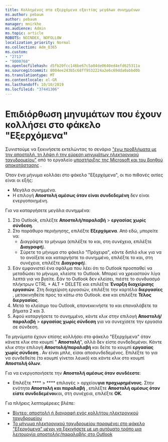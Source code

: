 ```yaml
---
title: Κολλημένος στα εξερχόμενα εξαιτίας μεγάλων συνημμένων
ms.author: pebaum
author: pebaum
manager: mnirkhe
ms.audience: Admin
ms.topic: article
ROBOTS: NOINDEX, NOFOLLOW
localization_priority: Normal
ms.collection: Adm_O365
ms.custom:
- "2713"
- "9000768"
ms.openlocfilehash: d5fb20fcc146be67c5a04de0640ed4efd625311a
ms.sourcegitcommit: 8004ee243b5c68ff9532224a2e6c69dda0abbd0b
ms.translationtype: MT
ms.contentlocale: el-GR
ms.lasthandoff: 10/10/2019
ms.locfileid: "37441306"
---
```

# <a name="fix-messages-that-are-stuck-in-the-outbox"></a>Επιδιόρθωση μηνυμάτων που έχουν κολλήσει στο φάκελο "Εξερχόμενα"

Συνιστούμε να ξεκινήσετε εκτελώντας το σενάριο ["έχω προβλήματα με την αποστολή, τη λήψη ή την εύρεση μηνυμάτων ηλεκτρονικού ταχυδρομείου"](https://aka.ms/SaRA-OutlookSendReceive) από το εργαλείο [υποστήριξης της Microsoft και του βοηθού αποκατάστασης](https://diagnostics.office.com/#/) .

Όταν ένα μήνυμα κολλάει στο φάκελο "Εξερχόμενα", οι πιο πιθανές αιτίες είναι οι εξής:
- Μεγάλα συνημμένα.
- Η επιλογή **Αποστολή αμέσως όταν είναι συνδεδεμένη** δεν είναι ενεργοποιημένη.

Για να καταργήσετε μεγάλα συνημμένα: 

1. Στο Outlook, επιλέξτε **Αποστολή/παραλαβή** > **εργασίας χωρίς σύνδεση**. 
2. Στο παράθυρο περιήγησης, επιλέξτε **Εξερχόμενα**. Από εδώ, μπορείτε να: 
    - Διαγράψτε το μήνυμα (επιλέξτε το και, στη συνέχεια, επιλέξτε **Διαγραφή**).
    - Σύρετε το μήνυμα στο φάκελο "Πρόχειρα", κάντε διπλό κλικ για να το ανοίξετε και καταργήστε το συνημμένο, επιλέξτε το και, στη συνέχεια, επιλέξτε **Διαγραφή**).
3. Εάν εμφανιστεί ένα σφάλμα που λέει ότι το Outlook προσπαθεί να μεταδώσει το μήνυμα, κλείστε το Outlook. Μπορεί να χρειαστούν λίγα λεπτά για να βγείτε. Εάν το Outlook δεν κλείσει, πιέστε το συνδυασμό πλήκτρων CTRL + ALT + DELETE και επιλέξτε **Έναρξη διαχείρισης εργασιών**. Στη διαχείριση εργασιών, επιλέξτε την καρτέλα **διεργασίες** , μετακινηθείτε προς τα κάτω στο Outlook. exe και επιλέξτε **Τέλος διεργασίας**.
4. Μετά το κλείσιμο του Outlook, επανεκκινήστε το και επαναλάβετε τα βήματα 2 και 3. 
5. Αφού καταργήσετε το συνημμένο, κάντε κλικ στην επιλογή **Αποστολή/παραλαβή** > **εργασίας χωρίς σύνδεση** για να συνεχίσετε την εργασία σε σύνδεση. 

Τα μηνύματα έχουν επίσης κολλήσει στο φάκελο "Εξερχόμενα" όταν κάνετε κλικ στο κουμπί " **Αποστολή**", αλλά δεν είστε συνδεδεμένοι. Κάντε κλικ στην επιλογή **Αποστολή/παραλαβή** και δείτε το κουμπί **εργασίας χωρίς σύνδεση** . Αν είναι μπλε, είσαι αποσυνδεδεμένος. Επιλέξτε το για να συνδεθείτε (το κουμπί γίνεται λευκό) και κάντε κλικ στο κουμπί **Αποστολή όλων**.
 
Για να ενεργοποιήσετε την **Αποστολή αμέσως όταν συνδέεστε**:
 
- Επιλέξτε **** > **** επιλογές >  αρχείου**για προχωρημένους**.
Στην ενότητα **Αποστολή και παραλαβή** , επιλέξτε **Αποστολή αμέσως όταν είστε συνδεδεμένοι**και, στη συνέχεια, επιλέξτε **OK**.
 
Για πλήρεις λεπτομέρειες βλέπε:
- [Βίντεο: αποστολή ή διαγραφή ενός κολλήτου ηλεκτρονικού ταχυδρομείου](https://support.office.com/article/Video-Send-or-delete-an-email-stuck-in-your-outbox-26d5d34a-4e5f-444a-a9e8-44db04a94dec) 
- [Το μήνυμα ηλεκτρονικού ταχυδρομείου παραμένει στο φάκελο "Εξερχόμενα" μέχρι να ξεκινήσετε με μη αυτόματο τρόπο μια λειτουργία αποστολής/παραλαβής στο Outlook](https://support.microsoft.com/help/2797572/email-stays-in-the-outbox-folder-until-you-manually-initiate-a-send-re)
